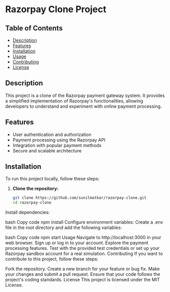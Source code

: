 # Razorpay Clone Project

## Table of Contents
- [Description](#description)
- [Features](#features)
- [Installation](#installation)
- [Usage](#usage)
- [Contributing](#contributing)
- [License](#license)

## Description
This project is a clone of the Razorpay payment gateway system. It provides a simplified implementation of Razorpay's functionalities, allowing developers to understand and experiment with online payment processing.

## Features
- User authentication and authorization
- Payment processing using the Razorpay API
- Integration with popular payment methods
- Secure and scalable architecture

## Installation
To run this project locally, follow these steps:

1. **Clone the repository:**
   ```bash
   git clone https://github.com/sunilmatkar/razorpay-clone.git
   cd razorpay-clone
Install dependencies:

bash
Copy code
npm install
Configure environment variables:
Create a .env file in the root directory and add the following variables:

bash
Copy code
npm start
Usage
Navigate to http://localhost:3000 in your web browser.
Sign up or log in to your account.
Explore the payment processing features.
Test with the provided test credentials or set up your Razorpay sandbox account for a real simulation.
Contributing
If you want to contribute to this project, follow these steps:

Fork the repository.
Create a new branch for your feature or bug fix.
Make your changes and submit a pull request.
Ensure that your code follows the project's coding standards.
License
This project is licensed under the MIT License.
